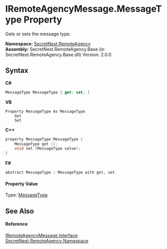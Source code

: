 # IRemoteAgencyMessage.MessageType Property 
 

Gets or sets the message type.

**Namespace:**&nbsp;<a href="N_SecretNest_RemoteAgency">SecretNest.RemoteAgency</a><br />**Assembly:**&nbsp;SecretNest.RemoteAgency.Base (in SecretNest.RemoteAgency.Base.dll) Version: 2.0.0

## Syntax

**C#**<br />
``` C#
MessageType MessageType { get; set; }
```

**VB**<br />
``` VB
Property MessageType As MessageType
	Get
	Set
```

**C++**<br />
``` C++
property MessageType MessageType {
	MessageType get ();
	void set (MessageType value);
}
```

**F#**<br />
``` F#
abstract MessageType : MessageType with get, set

```


#### Property Value
Type: <a href="T_SecretNest_RemoteAgency_MessageType">MessageType</a>

## See Also


#### Reference
<a href="T_SecretNest_RemoteAgency_IRemoteAgencyMessage">IRemoteAgencyMessage Interface</a><br /><a href="N_SecretNest_RemoteAgency">SecretNest.RemoteAgency Namespace</a><br />